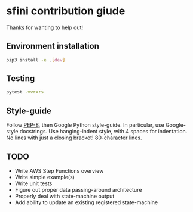 # sfini contribution giude
Thanks for wanting to help out!

## Environment installation
```bash
pip3 install -e .[dev]
```

## Testing
```bash
pytest -vvrxrs
```

## Style-guide
Follow [PEP-8](https://www.python.org/dev/peps/pep-0008/?), then Google
Python style-guide. In particular, use Google-style docstrings. Use
hanging-indent style, with 4 spaces for indentation. No lines with just a
closing bracket! 80-character lines.

## TODO
- Write AWS Step Functions overview
- Write simple example(s)
- Write unit tests
- Figure out proper data passing-around architecture
- Properly deal with state-machine output
- Add ability to update an existing registered state-machine
